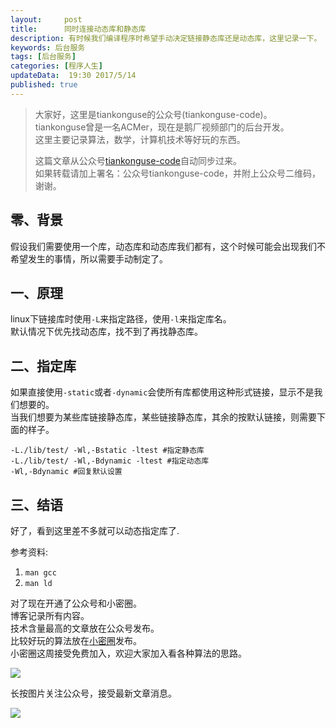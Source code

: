 ```yaml
---  
layout:     post  
title:      同时连接动态库和静态库
description: 有时候我们编译程序时希望手动决定链接静态库还是动态库，这里记录一下。  
keywords: 后台服务  
tags: [后台服务]  
categories: [程序人生]  
updateData:  19:30 2017/5/14 
published: true  
---  
```

  
  
>   
> 大家好，这里是tiankonguse的公众号(tiankonguse-code)。    
> tiankonguse曾是一名ACMer，现在是鹅厂视频部门的后台开发。    
> 这里主要记录算法，数学，计算机技术等好玩的东西。   
>      
> 这篇文章从公众号[tiankonguse-code](http://mp.weixin.qq.com/s/kjuZuB6l80e49rP_cJEr_g)自动同步过来。    
> 如果转载请加上署名：公众号tiankonguse-code，并附上公众号二维码，谢谢。    
>    
  

## 零、背景

假设我们需要使用一个库，动态库和动态库我们都有，这个时候可能会出现我们不希望发生的事情，所以需要手动制定了。  


## 一、原理

linux下链接库时使用`-L`来指定路径，使用`-l`来指定库名。  
默认情况下优先找动态库，找不到了再找静态库。  



## 二、指定库

如果直接使用`-static`或者`-dynamic`会使所有库都使用这种形式链接，显示不是我们想要的。  
当我们想要为某些库链接静态库，某些链接静态库，其余的按默认链接，则需要下面的样子。  

```
-L./lib/test/ -Wl,-Bstatic -ltest #指定静态库
-L./lib/test/ -Wl,-Bdynamic -ltest #指定动态库
-Wl,-Bdynamic #回复默认设置
```

## 三、结语

好了，看到这里差不多就可以动态指定库了.  

参考资料: 

1. `man gcc`  
2. `man ld`  


对了现在开通了公众号和小密圈。  
博客记录所有内容。  
技术含量最高的文章放在公众号发布。  
比较好玩的算法放在[小密圈](https://wx.xiaomiquan.com/mweb/views/joingroup/join_group.html?group_id=281548515451&secret=r0krqw9fw0at24vxjxo1uo4k0h4lfe47&extra=d67ce0c25ec91252b3af846a10154c9e9d4cb50c763fee178acd68cd2c2e09ee)发布。  
小密圈这周接受免费加入，欢迎大家加入看各种算法的思路。  

![](http://res.tiankonguse.com/images/suanfa_xiaomiquan.jpg)  
  
  
长按图片关注公众号，接受最新文章消息。   
  
![](http://res.tiankonguse.com/images/weixin-50cm.jpg)  
  
  
  